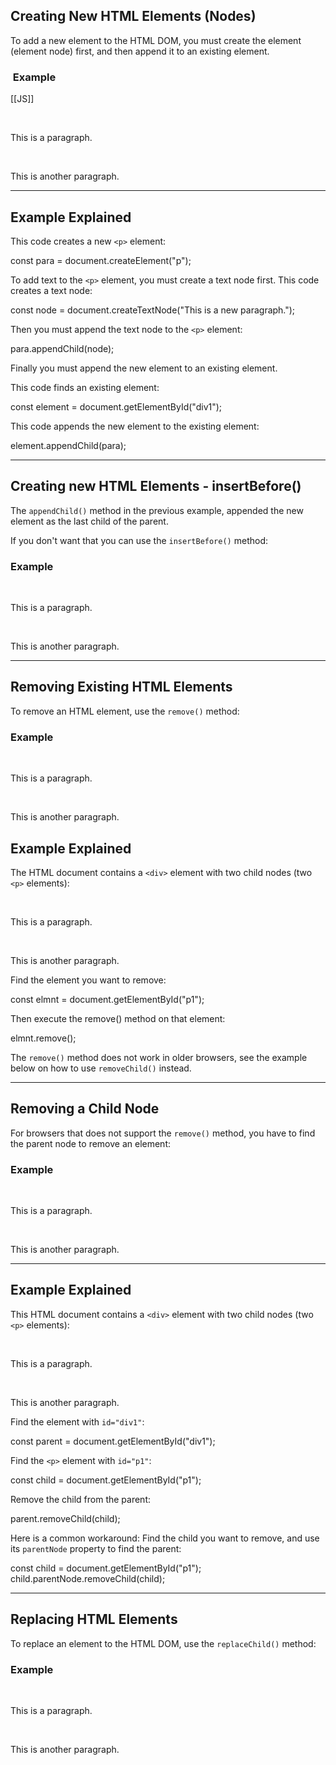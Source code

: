 ## Creating New HTML Elements (Nodes)

To add a new element to the HTML DOM, you must create the element (element node) first, and then append it to an existing element.

###  Example
[[JS]]
<div id="div1">  
  <p id="p1">This is a paragraph.</p>  
  <p id="p2">This is another paragraph.</p>  
</div>  
  
<script>  
const para = document.createElement("p");  
const node = document.createTextNode("This is new.");  
para.appendChild(node);  
  
const element = document.getElementById("div1");  
element.appendChild(para);  
</script>

---

## Example Explained 

This code creates a new `<p>` element:

const para = document.createElement("p");

To add text to the `<p>` element, you must create a text node first. This code creates a text node:

const node = document.createTextNode("This is a new paragraph.");

Then you must append the text node to the `<p>` element:

para.appendChild(node);

Finally you must append the new element to an existing element.

This code finds an existing element:

const element = document.getElementById("div1");

This code appends the new element to the existing element:

element.appendChild(para);

---

## Creating new HTML Elements - insertBefore()

The `appendChild()` method in the previous example, appended the new element as the last child of the parent.

If you don't want that you can use the `insertBefore()` method:

### Example

<div id="div1">  
  <p id="p1">This is a paragraph.</p>  
  <p id="p2">This is another paragraph.</p>  
</div>  
  
<script>  
const para = document.createElement("p");  
const node = document.createTextNode("This is new.");  
para.appendChild(node);  
  
const element = document.getElementById("div1");  
const child = document.getElementById("p1");  
element.insertBefore(para, child);  
</script>

---

## Removing Existing HTML Elements

To remove an HTML element, use the `remove()` method:

### Example

<div>  
  <p id="p1">This is a paragraph.</p>  
  <p id="p2">This is another paragraph.</p>  
</div>  
  
<script>  
const elmnt = document.getElementById("p1"); elmnt.remove();  
</script>

## Example Explained 

The HTML document contains a `<div>` element with two child nodes (two `<p>` elements):

<div>  
  <p id="p1">This is a paragraph.</p>  
  <p id="p2">This is another paragraph.</p>  
</div>

Find the element you want to remove:

const elmnt = document.getElementById("p1");

Then execute the remove() method on that element:

elmnt.remove();

The `remove()` method does not work in older browsers, see the example below on how to use `removeChild()` instead.

---

## Removing a Child Node

For browsers that does not support the `remove()` method, you have to find the parent node to remove an element:

### Example

<div id="div1">  
  <p id="p1">This is a paragraph.</p>  
  <p id="p2">This is another paragraph.</p>  
</div>  
  
<script>  
const parent = document.getElementById("div1");  
const child = document.getElementById("p1");  
parent.removeChild(child);  
</script>

---

## Example Explained 

This HTML document contains a `<div>` element with two child nodes (two `<p>` elements):

<div id="div1">  
  <p id="p1">This is a paragraph.</p>  
  <p id="p2">This is another paragraph.</p>  
</div>

Find the element with `id="div1"`:

const parent = document.getElementById("div1");

Find the `<p>` element with `id="p1"`:

const child = document.getElementById("p1");

Remove the child from the parent:

parent.removeChild(child);

Here is a common workaround: Find the child you want to remove, and use its `parentNode` property to find the parent:

const child = document.getElementById("p1");  
child.parentNode.removeChild(child);

---

## Replacing HTML Elements 

To replace an element to the HTML DOM, use the `replaceChild()` method:

### Example

<div id="div1">  
  <p id="p1">This is a paragraph.</p>  
  <p id="p2">This is another paragraph.</p>  
</div>  
  
<script>  
const para = document.createElement("p");  
const node = document.createTextNode("This is new.");  
para.appendChild(node);  
  
const parent = document.getElementById("div1");  
const child = document.getElementById("p1");  
parent.replaceChild(para, child);  
</script>